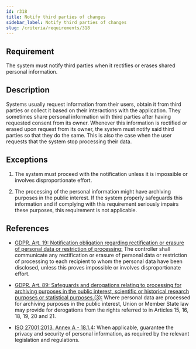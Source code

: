 ```yaml
---
id: r318
title: Notify third parties of changes
sidebar_label: Notify third parties of changes
slug: /criteria/requirements/318
---
```


## Requirement

The system must notify third parties
when it rectifies or erases shared personal information.

## Description

Systems usually request information
from their users,
obtain it from third parties
or collect it based on their interactions
with the application.
They sometimes share personal information
with third parties
after having requested consent from its owner.
Whenever this information is rectified
or erased upon request from its owner,
the system must notify
said third parties
so that they do the same.
This is also the case
when the user requests
that the system stop processing their data.

## Exceptions

1. The system must proceed
with the notification unless it is impossible
or involves disproportionate effort.

1. The processing of the personal
information might have archiving purposes
in the public interest.
If the system properly safeguards this information
and if complying with this requirement
seriously impairs these purposes,
this requirement is not applicable.

## References

- [GDPR. Art. 19: Notification obligation regarding rectification or erasure of personal data or restriction of processing:](https://gdpr-info.eu/art-19-gdpr/)
The controller
shall communicate any rectification
or erasure of personal data
or restriction of processing to each recipient
to whom the personal data have been disclosed,
unless this proves impossible
or involves disproportionate effort.

- [GDPR. Art. 89: Safeguards and derogations relating to processing for archiving purposes in the public interest, scientific or historical research purposes or statistical purposes.(3):](https://gdpr-info.eu/art-89-gdpr/)
Where personal data
are processed for archiving purposes
in the public interest,
Union or Member State law
may provide for derogations
from the rights referred
to in Articles 15, 16, 18, 19, 20 and 21.

- [ISO 27001:2013. Annex A - 18.1.4:](https://www.iso.org/obp/ui/#iso:std:54534:en)
When applicable,
guarantee the privacy and security
of personal information,
as required by the relevant legislation
and regulations.
